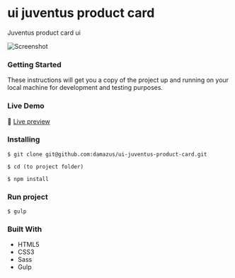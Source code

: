 # ui juventus product card

Juventus product card ui

![Screenshot](../assets/screenshot.jpg?raw=true)

### Getting Started

These instructions will get you a copy of the project up and running on your local machine
 for development and testing purposes.

### Live Demo
:wave: [Live preview](https://damazus.github.io/ui-juventus-product-card)

### Installing

```
$ git clone git@github.com:damazus/ui-juventus-product-card.git
```

```
$ cd (to project folder)
```

```
$ npm install
```

### Run project
```
$ gulp
```

### Built With

* HTML5
* CSS3
* Sass
* Gulp
